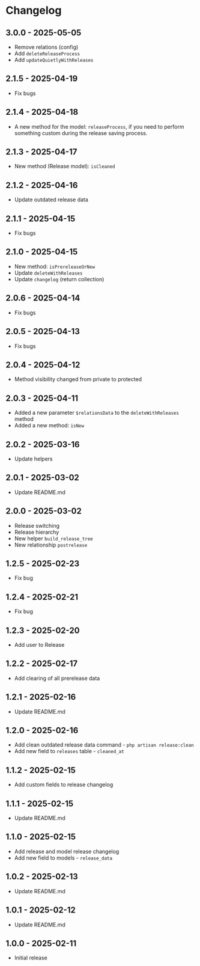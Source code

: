 # Changelog

## 3.0.0 - 2025-05-05
- Remove relations (config)
- Add `deleteReleaseProcess`
- Add `updateQuietlyWithReleases`

## 2.1.5 - 2025-04-19
- Fix bugs

## 2.1.4 - 2025-04-18
- A new method for the model: `releaseProcess`, if you need to perform something custom during the release saving process.

## 2.1.3 - 2025-04-17
- New method (Release model): `isCleaned`

## 2.1.2 - 2025-04-16
- Update outdated release data

## 2.1.1 - 2025-04-15
- Fix bugs

## 2.1.0 - 2025-04-15
- New method: `isPrereleaseOrNew`
- Update `deleteWithReleases`
- Update `changelog` (return collection)

## 2.0.6 - 2025-04-14
- Fix bugs

## 2.0.5 - 2025-04-13
- Fix bugs

## 2.0.4 - 2025-04-12
- Method visibility changed from private to protected

## 2.0.3 - 2025-04-11
- Added a new parameter `$relationsData` to the `deleteWithReleases` method
- Added a new method: `isNew`

## 2.0.2 - 2025-03-16
- Update helpers

## 2.0.1 - 2025-03-02
- Update README.md

## 2.0.0 - 2025-03-02
- Release switching
- Release hierarchy
- New helper `build_release_tree`
- New relationship `postrelease`

## 1.2.5 - 2025-02-23
- Fix bug

## 1.2.4 - 2025-02-21
- Fix bug

## 1.2.3 - 2025-02-20
- Add user to Release

## 1.2.2 - 2025-02-17
- Add clearing of all prerelease data

## 1.2.1 - 2025-02-16
- Update README.md

## 1.2.0 - 2025-02-16
- Add clean outdated release data command - `php artisan release:clean`
- Add new field to `releases` table - `cleaned_at`

## 1.1.2 - 2025-02-15
- Add custom fields to release changelog

## 1.1.1 - 2025-02-15
- Update README.md

## 1.1.0 - 2025-02-15
- Add release and model release changelog
- Add new field to models - `release_data`

## 1.0.2 - 2025-02-13
- Update README.md

## 1.0.1 - 2025-02-12
- Update README.md

## 1.0.0 - 2025-02-11
- Initial release
